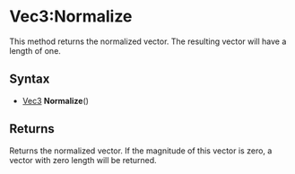 # Vec3:Normalize #
This method returns the normalized vector. The resulting vector will have a length of one.

## Syntax ##
- [Vec3](LUA_Vec3) **Normalize**()

## Returns ##
Returns the normalized vector. If the magnitude of this vector is zero, a vector with zero length will be returned.
